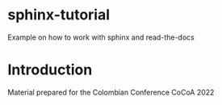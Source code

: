 # sphinx-tutorial
Example on how to work with sphinx and read-the-docs

# Introduction
Material prepared for the Colombian Conference CoCoA 2022
